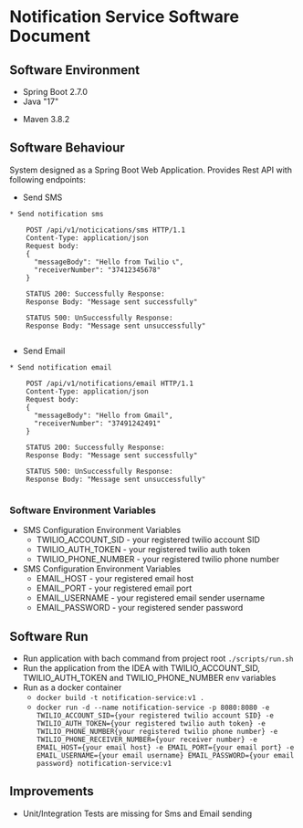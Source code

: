 # Notification Service Software Document

## Software Environment

* Spring Boot 2.7.0
* Java "17"
+ Maven 3.8.2

## Software Behaviour
System designed as a Spring Boot Web Application. Provides Rest API with following endpoints:

- Send SMS
```
* Send notification sms
    
    POST /api/v1/noticications/sms HTTP/1.1
    Content-Type: application/json
    Request body:
    {
      "messageBody": "Hello from Twilio 📞",
      "receiverNumber": "37412345678"
    }
    
    STATUS 200: Successfully Response: 
    Response Body: "Message sent successfully"
    
    STATUS 500: UnSuccessfully Response: 
    Response Body: "Message sent unsuccessfully"
    
```

- Send Email
```
* Send notification email
    
    POST /api/v1/notifications/email HTTP/1.1
    Content-Type: application/json
    Request body:
    {
      "messageBody": "Hello from Gmail",
      "receiverNumber": "37491242491"
    }
    
    STATUS 200: Successfully Response: 
    Response Body: "Message sent successfully"
    
    STATUS 500: UnSuccessfully Response: 
    Response Body: "Message sent unsuccessfully"
    
```


### Software Environment Variables
- SMS Configuration Environment Variables
  - TWILIO_ACCOUNT_SID - your registered twilio account SID
  - TWILIO_AUTH_TOKEN - your registered twilio auth token
  - TWILIO_PHONE_NUMBER - your registered twilio phone number
- SMS Configuration Environment Variables
  - EMAIL_HOST - your registered email host
  - EMAIL_PORT - your registered email port
  - EMAIL_USERNAME - your registered email sender username
  - EMAIL_PASSWORD - your registered sender password

## Software Run
- Run application with bach command from project root `./scripts/run.sh`
- Run the application from the IDEA with TWILIO_ACCOUNT_SID, TWILIO_AUTH_TOKEN and TWILIO_PHONE_NUMBER env variables
- Run as a docker container
    - `docker build -t notification-service:v1 .`
    - `docker run -d --name notification-service -p 8080:8080 -e TWILIO_ACCOUNT_SID={your registered twilio account SID} -e TWILIO_AUTH_TOKEN={your registered twilio auth token} -e TWILIO_PHONE_NUMBER{your registered twilio phone number} -e TWILIO_PHONE_RECEIVER_NUMBER={your receiver number} -e EMAIL_HOST={your email host} -e EMAIL_PORT={your email port} -e EMAIL_USERNAME={your email username} EMAIL_PASSWORD={your email password} notification-service:v1`


## Improvements
- Unit/Integration Tests are missing for Sms and Email sending

